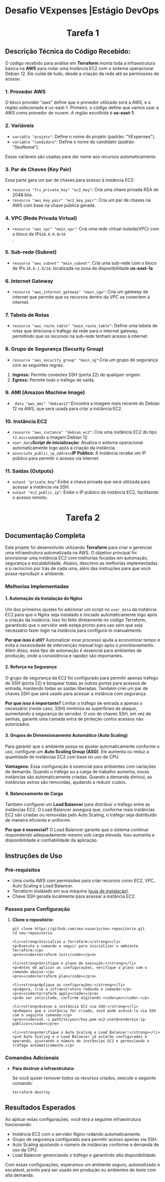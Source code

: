 <!DOCTYPE html>
<html lang="pt-BR">
<head>
    <meta charset="UTF-8">
    <meta name="viewport" content="width=device-width, initial-scale=1.0">
</head>
       
<body>
    <h1>Desafio VExpenses |Estágio DevOps </h1>

<h1 align="center">Tarefa 1</h1>
<h2>Descrição Técnica do Código Recebido:</h2>
<p>O código recebido para análise em <strong>Terraform</strong> monta toda a infraestrutura básica na <strong>AWS</strong> para rodar uma instância EC2 com o sistema operacional Debian 12. Ele cuida de tudo, desde a criação da rede até as permissões de acesso.
  
<h3>1. Provedor AWS</h3>
<p>O bloco provider "aws" define que o provedor utilizado será a AWS, e a região selecionada é us-east-1.
  Primeiro, o código define que vamos usar a AWS como provedor de nuvem. A região escolhida é <strong>us-east-1</strong>.</p>

<h3>2. Variáveis</h3>
<ul>
    <li><code>variable "projeto"</code>: Define o nome do projeto (padrão: "VExpenses").</li>
    <li><code>variable "candidato"</code>: Define o nome do candidato (padrão: "SeuNome").</li>
</ul>
<p>Essas variáveis são usadas para dar nome aos recursos automaticamente.</p>

<h3>3. Par de Chaves (Key Pair)</h3>
<p>Essa parte gera um par de chaves para acesso à instância EC2:</p>
<ul>
    <li><code>resource "tls_private_key" "ec2_key"</code></strong>: Cria uma chave privada RSA de 2048 bits.</li>
    <li><code>resource "aws_key_pair" "ec2_key_pair"</code>: Cria um par de chaves na AWS com base na chave pública gerada.</li>
</ul>

<h3>4. VPC (Rede Privada Virtual)</h3>
<ul>
    <li><code>resource "aws_vpc" "main_vpc"</code>: Cria uma rede virtual isolada(VPC) com o bloco de IPs<code>10.0.0.0/16</code></li>.
</ul>

<h3>5. Sub-rede (Subnet)</h3>
<ul>
    <li><code>resource "aws_subnet" "main_subnet"</code>: Cria uma sub-rede com o bloco de IPs <code>10.0.1.0/24</code>, localizada na zona de disponibilidade <strong>us-east-1a</strong></li>
</ul>

<h3>6. Internet Gateway</h3>
<ul> 
    <li><code>resource "aws_internet_gateway" "main_igw"</code>: Cria um gateway de internet que permite que os recursos dentro da VPC se conectem à internet.</li>
</ul>

<h3>7. Tabela de Rotas</h3>
<ul>
    <li><code>resource "aws_route_table" "main_route_table"</code>: Define uma tabela de rotas que direciona o tráfego da rede para o internet gateway, permitindo que os recursos na sub-rede tenham acesso à internet.</li>
</ul>

<h3>8. Grupo de Segurança (Security Group)</h3>
<ul> 
    <li><code>resource "aws_security_group" "main_sg"</code>:Cria um grupo de segurança com as seguintes regras: </li> 
</ul>
  <ol>
    <li><strong>Ingress:</strong> Permite conexões SSH (porta 22) de qualquer origem.</li>
        <li><strong>Egress:</strong> Permite todo o tráfego de saída.</li>
  </ol>

<h3>9. AMI (Amazon Machine Image)</h3>
<ul>
    <li><code> data "aws_ami" "debian12"</code>:Encontra a imagem mais recente do Debian 12 na AWS, que será usada para criar a instância EC2. </li>
</ul>

<h3>10. Instância EC2</h3>
<ul>
    <li><code>resource "aws_instance" "debian_ec2"</code>: Cria uma instância EC2 do tipo <code>t2.micro</code>usando a imagem Debian 12.
    <li><code>user_data</code><strong>Script de inicialização</strong>: Atualiza o sistema operacional automaticamente logo após a criação da instância.</li>
    <li><code>associate_public_ip_address</code><strong>IP Público:</strong> A instância recebe um IP público para permitir o acesso via internet.</li>
</ul>

<h3>11. Saídas (Outputs)</h3>
<ul>
    <li><code>output "private_key"</code>:Exibe a chave privada que será utilizada para acessar a instância via SSH.</li>
    <li><code>output "ec2_public_ip"</code>: Exibe o IP público da instância EC2, facilitando o acesso remoto.</li>
</ul>


<h1 align="center">Tarefa 2</h1>


<h2>Documentação Completa</h2>
<p>
    Este projeto foi desenvolvido utilizando <strong>Terraform</strong> para criar e gerenciar uma infraestrutura automatizada na AWS. O objetivo principal foi provisionar uma instância EC2 com melhorias focadas em automação, segurança e escalabilidade. Abaixo, descrevo as melhorias implementadas e o raciocínio por trás de cada uma, além das instruções para que você possa reproduzir o ambiente.
</p>

<h3>Melhorias Implementadas</h3>

<h4>1. Automação da Instalação do Nginx</h4>
<p>
    Um dos primeiros ajustes foi adicionar um script no <code>user_data</code> da instância EC2 para que o Nginx seja instalado e iniciado automaticamente logo após a criação da instância. Isso foi feito diretamente no código Terraform, garantindo que o servidor web esteja pronto para uso sem que seja necessário fazer login na instância para configurá-lo manualmente.
</p>
<p><strong>Por que isso é útil?</strong> Automatizar esse processo ajuda a economizar tempo e evita a necessidade de intervenção manual logo após o provisionamento. Além disso, esse tipo de automação é essencial para ambientes de produção, onde a consistência e rapidez são importantes.</p>

<h4>2. Reforço na Segurança</h4>
<p>
    O grupo de segurança da EC2 foi configurado para permitir apenas tráfego de SSH (porta 22) e bloquear todas as outras portas para acessos de entrada, mantendo todas as saídas liberadas. Também criei um par de chaves SSH que será usado para acessar a instância com segurança.
</p>
<p><strong>Por que isso é importante?</strong> Limitar o tráfego de entrada a apenas o necessário (neste caso, SSH) minimiza as superfícies de ataque, aumentando a segurança do servidor. O uso de chaves SSH, em vez de senhas, garante uma camada extra de proteção contra acessos não autorizados.</p>

<h4>3. Grupos de Dimensionamento Automático (Auto Scaling)</h4>
<p>
    Para garantir que o ambiente possa se ajustar automaticamente conforme o uso, configurei um <strong>Auto Scaling Group (ASG)</strong>. Ele aumenta ou reduz a quantidade de instâncias EC2 com base no uso de CPU.
</p>
<p><strong>Vantagens:</strong> Essa configuração é essencial para ambientes com variações de demanda. Quando o tráfego ou a carga de trabalho aumenta, novas instâncias são automaticamente criadas. Quando a demanda diminui, as instâncias extras são removidas, ajudando a reduzir custos.</p>

<h4>4. Balanceamento de Carga</h4>
<p>
    Também configurei um <strong>Load Balancer</strong> para distribuir o tráfego entre as instâncias EC2. O Load Balancer assegura que, conforme mais instâncias EC2 são criadas ou removidas pelo Auto Scaling, o tráfego seja distribuído de maneira eficiente e uniforme.
</p>
<p><strong>Por que é essencial?</strong> O Load Balancer garante que o sistema continue respondendo adequadamente mesmo sob carga elevada. Isso aumenta a disponibilidade e confiabilidade da aplicação.</p>

<h2>Instruções de Uso</h2>

<h3>Pré-requisitos</h3>
<ul>
    <li>Uma conta AWS com permissões para criar recursos como EC2, VPC, Auto Scaling e Load Balancer.</li>
    <li>Terraform instalado em sua máquina (<a href="https://learn.hashicorp.com/tutorials/terraform/install-cli" target="_blank">guia de instalação</a>).</li>
    <li>Chave SSH gerada localmente para acessar a instância EC2.</li>
</ul>

<h3>Passos para Configuração</h3>

<ol>
    <li><strong>Clone o repositório:</strong></li>
    <pre><code>git clone https://github.com/seu-usuario/seu-repositorio.git
cd seu-repositorio</code></pre>

    <li><strong>Inicialize o Terraform:</strong></li>
    <p>Execute o comando a seguir para inicializar o ambiente Terraform:</p>
    <pre><code>terraform init</code></pre>

    <li><strong>Verifique o plano de execução:</strong></li>
    <p>Antes de aplicar as configurações, verifique o plano com o comando abaixo:</p>
    <pre><code>terraform plan</code></pre>

    <li><strong>Aplique as configurações:</strong></li>
    <p>Agora, crie a infraestrutura rodando o comando:</p>
    <pre><code>terraform apply</code></pre>
    <p>Ao ser solicitado, confirme digitando <code>yes</code>.</p>

    <li><strong>Acesse a instância EC2 via SSH:</strong></li>
    <p>Depois que a instância for criada, você pode acessá-la via SSH com o seguinte comando:</p>
    <pre><code>ssh -i path/to/your/key.pem ec2-user@<endereço-ip-público></code></pre>

    <li><strong>Verifique o Auto Scaling e Load Balancer:</strong></li>
    <p>O Auto Scaling e o Load Balancer já estarão configurados e operando, ajustando o número de instâncias EC2 e gerenciando o tráfego automaticamente.</p>
</ol>

<h3>Comandos Adicionais</h3>
<ul>
    <li><strong>Para destruir a infraestrutura:</strong></li>
    <p>Se você quiser remover todos os recursos criados, execute o seguinte comando:</p>
    <pre><code>terraform destroy</code></pre>
</ul>

<h2>Resultados Esperados</h2>
<p>
    Ao aplicar estas configurações, você terá a seguinte infraestrutura funcionando:
</p>
<ul>
    <li>Instância EC2 com o servidor Nginx rodando automaticamente.</li>
    <li>Grupo de segurança configurado para permitir acesso apenas via SSH.</li>
    <li>Auto Scaling ajustando o número de instâncias conforme a demanda de uso da CPU.</li>
    <li>Load Balancer gerenciando o tráfego e garantindo alta disponibilidade.</li>
</ul>
<p>
    Com essas configurações, esperamos um ambiente seguro, automatizado e escalável, pronto para ser usado em produção ou ambientes de teste com alta demanda.
</p>



